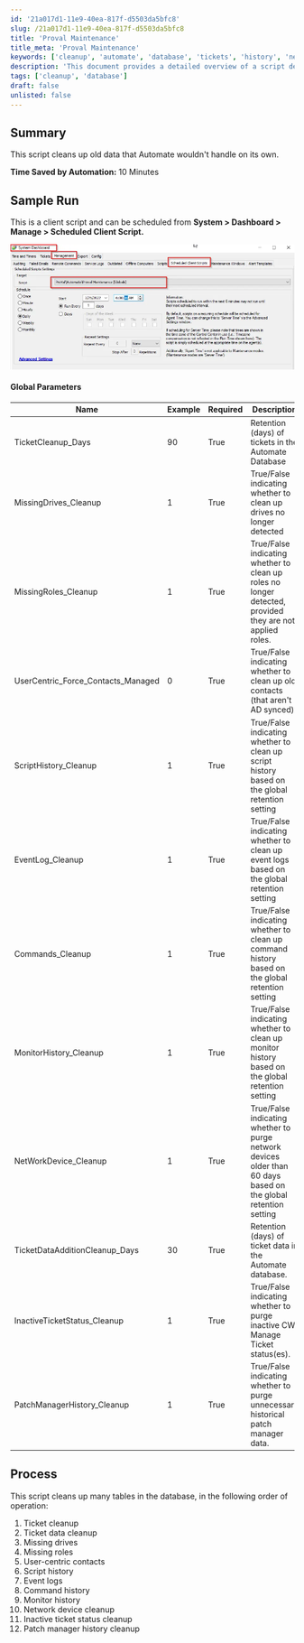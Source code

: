 ```yaml
---
id: '21a017d1-11e9-40ea-817f-d5503da5bfc8'
slug: /21a017d1-11e9-40ea-817f-d5503da5bfc8
title: 'Proval Maintenance'
title_meta: 'Proval Maintenance'
keywords: ['cleanup', 'automate', 'database', 'tickets', 'history', 'network', 'roles', 'contacts', 'events', 'patch']
description: 'This document provides a detailed overview of a script designed to clean up old data in ConnectWise Automate, including ticket history, network devices, and more. It outlines the global parameters, process flow, and expected time savings from automation.'
tags: ['cleanup', 'database']
draft: false
unlisted: false
---
```


## Summary

This script cleans up old data that Automate wouldn't handle on its own.

**Time Saved by Automation:** 10 Minutes

## Sample Run

This is a client script and can be scheduled from **System > Dashboard > Manage > Scheduled Client Script.**

![Sample Run](../../../static/img/docs/21a017d1-11e9-40ea-817f-d5503da5bfc8/image_1.webp)

#### Global Parameters

| Name                                   | Example | Required | Description                                                                                     |
|----------------------------------------|---------|----------|-------------------------------------------------------------------------------------------------|
| TicketCleanup_Days                     | 90      | True     | Retention (days) of tickets in the Automate Database                                           |
| MissingDrives_Cleanup                  | 1       | True     | True/False indicating whether to clean up drives no longer detected                            |
| MissingRoles_Cleanup                   | 1       | True     | True/False indicating whether to clean up roles no longer detected, provided they are not applied roles. |
| UserCentric_Force_Contacts_Managed     | 0       | True     | True/False indicating whether to clean up old contacts (that aren't AD synced)                 |
| ScriptHistory_Cleanup                   | 1       | True     | True/False indicating whether to clean up script history based on the global retention setting   |
| EventLog_Cleanup                       | 1       | True     | True/False indicating whether to clean up event logs based on the global retention setting       |
| Commands_Cleanup                       | 1       | True     | True/False indicating whether to clean up command history based on the global retention setting  |
| MonitorHistory_Cleanup                 | 1       | True     | True/False indicating whether to clean up monitor history based on the global retention setting  |
| NetWorkDevice_Cleanup                  | 1       | True     | True/False indicating whether to purge network devices older than 60 days based on the global retention setting |
| TicketDataAdditionCleanup_Days         | 30      | True     | Retention (days) of ticket data in the Automate database.                                      |
| InactiveTicketStatus_Cleanup           | 1       | True     | True/False indicating whether to purge inactive CW Manage Ticket status(es).                    |
| PatchManagerHistory_Cleanup            | 1       | True     | True/False indicating whether to purge unnecessary historical patch manager data.               |

## Process

This script cleans up many tables in the database, in the following order of operation:

1. Ticket cleanup
2. Ticket data cleanup
3. Missing drives
4. Missing roles
5. User-centric contacts
6. Script history
7. Event logs
8. Command history
9. Monitor history
10. Network device cleanup
11. Inactive ticket status cleanup
12. Patch manager history cleanup